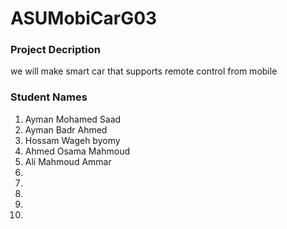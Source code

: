 <h1>ASUMobiCarG03</h1>
<h3>Project Decription</h3>
we will make smart car that supports remote control from mobile
<h3>Student Names</h3>
<ol>
<li>Ayman Mohamed Saad</li>
<li>Ayman Badr Ahmed</li>
<li>Hossam Wageh byomy</li>
  <li>Ahmed Osama Mahmoud</li>
  <li>Ali Mahmoud Ammar</li>
  <li></li>
  <li></li>
  <li></li>
  <li></li>
  <li></li>
</ol?
